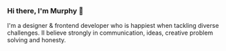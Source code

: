 ### Hi there, I'm Murphy 👋

I'm a designer & frontend developer who is happiest when tackling diverse challenges. II believe strongly in communication, ideas, creative problem solving and honesty. 
